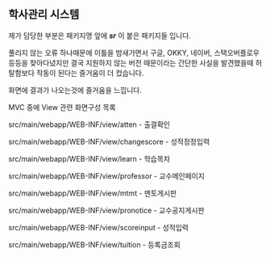 
## 학사관리 시스템
제가 담당한 부분은 패키지명 앞에 ***sr*** 이 붙은 패키지들 입니다.

풀리지 않는 오류 하나때문에 이틀을 밤새가면서 
구글, OKKY, 네이버, 스택오버플로우 등등을 찾아다녔지만
결국 지원하지 않는 버전 때문이라는 간단한 사실을 발견했을때 허탈함보다 작동이 된다는 즐거움이 더 컸습니다.

화면에 결과가 나오는것에 즐거움을 느낍니다.




MVC 중에 View 관련 화면구성 목록

src/main/webapp/WEB-INF/view/atten - 출결확인

src/main/webapp/WEB-INF/view/changescore - 성적정정입력

src/main/webapp/WEB-INF/view/learn - 학습목차

src/main/webapp/WEB-INF/view/professor - 교수메인페이지

src/main/webapp/WEB-INF/view/mtmt - 멘토게시판

src/main/webapp/WEB-INF/view/pronotice - 교수공지게시판

src/main/webapp/WEB-INF/view/scoreinput - 성적입력

src/main/webapp/WEB-INF/view/tuition - 등록금조회

